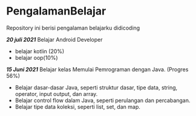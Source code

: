 # PengalamanBelajar
Repository ini berisi pengalaman belajarku didicoding

***20 juli 2021***
Belajar Android Developer
  - belajar kotlin (20%)
  - belajar oop(10%)

***15 Juni 2021***
Belajar kelas Memulai Pemrograman dengan Java. (Progres 56%)
  * Belajar dasar-dasar Java, seperti struktur dasar, tipe data, string, operator, input output, dan array.
  * Belajar control flow dalam Java, seperti perulangan dan percabangan.
  * Belajar tipe data koleksi, seperti list, set, dan map.
